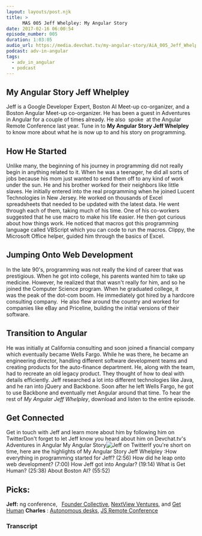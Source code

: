```yaml
---
layout: layouts/post.njk
title: >
      MAS 005 Jeff Whelpley: My Angular Story
date: 2017-02-16 06:00:54
episode_number: 005
duration: 1:03:05
audio_url: https://media.devchat.tv/my-angular-story/AiA_005_Jeff_Whelpley.mp3
podcast: adv-in-angular
tags: 
  - adv_in_angular
  - podcast
---
```


## My Angular Story&nbsp;Jeff Whelpley
Jeff is a Google Developer Expert, Boston AI Meet-up co-organizer, and a Boston Angular Meet-up co-organizer. He has been a guest in Adventures in Angular for a couple of times already. He also &nbsp;spoke &nbsp;at the Angular Remote Conference last year.&nbsp;Tune&nbsp;in&nbsp;to **My Angular Story Jeff Whelpley&nbsp;** to know more about what he is now up to and his story on programming.
## How He Started
Unlike many, the beginning of his journey in programming did not really begin in anything related to it. When he was a teenager,&nbsp;he did all sorts of jobs because his mom just wanted to send them off to any kind of work under the sun. He and his brother worked for their neighbors like little slaves. He&nbsp;initially entered into the real programming when he joined Lucent Technologies in New Jersey. He worked on thousands of Excel spreadsheets that needed to be updated with the latest data.&nbsp;He went through each of them, taking much of his time. One of his co-workers suggested that he use macro to make his life easier. He then got curious about how things work. He noticed that macros got this programming language called VBScript which you can code to run the macros. Clippy, the Microsoft Office helper, guided him through the basics of Excel.
## Jumping Onto Web Development
In the late 90's, programming was not really the kind of career that was prestigious. When he got into college, his parents wanted him to take up medicine. However, he realized that that&nbsp;wasn't really for him, and so he joined the Computer Science program. When he graduated college, it was&nbsp;the peak of the dot-com boom. He immediately got hired by a hardcore consulting company. &nbsp;He also flew around the country and worked for companies like eBay and Priceline, building the initial versions of their software.
## Transition to Angular
He was initially at California consulting and soon joined a financial company which eventually became Wells Fargo. While he was there, he became an engineering director, handling different software development teams and creating products for the auto-finance department. He, along with the team, had to recreate an old legacy product. They thought of how to deal with details efficiently. Jeff researched a lot into different technologies like Java, and he ran into jQuery and Backbone.&nbsp;Soon after he left Wells Fargo, he got to use Backbone and eventually met Angular around that time. To hear the rest of&nbsp;_My Angular Jeff Whelpley_, download and listen&nbsp;to the entire episode.
## Get Connected
Get in touch&nbsp;with Jeff&nbsp;and learn more about him by following him on TwitterDon't forget to let Jeff know you heard about him on Devchat.tv's Adventures in Angular My Angular Story![Jeff on Twitter](https://twitter.com/jeffwhelpley)If you're short on time, here are the highlights of&nbsp;My Angular Story Jeff Whelpley :How everything in programming started for Jeff? (2:56) How did he leap onto web development?&nbsp;(7:00) How Jeff got into Angular?&nbsp;(19:14) What is Get Human? (25:38) About Boston AI? (55:52)
## Picks:
**Jeff:** ng conference, **&nbsp;** [Founder Collective](http://www.foundercollective.com/), [NextView Ventures](http://nextviewventures.com/), and [Get Human](https://gethuman.com/) **Charles** : [Autonomous desks](https://www.autonomous.ai/), [JS Remote Conference](https://devchat.tv/conferences/js-remote-conf-2017)

### Transcript


